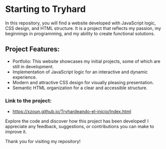 
# Starting to Tryhard

In this repository, you will find a website developed with JavaScript logic, CSS design, and HTML structure. 
It is a project that reflects my passion, my beginnings in programming, and my ability to create functional solutions.

## Project Features:

* Portfolio: This website showcases my initial projects, some of which are still in development.
* Implementation of JavaScript logic for an interactive and dynamic experience.
* Modern and attractive CSS design for visually pleasing presentation.
* Semantic HTML organization for a clear and accessible structure.

### Link to the project: 

* https://xzoun.github.io/Tryhardeando-el-inicio/Index.html

Explore the code and discover how this project has been developed! I appreciate any feedback, suggestions, or contributions you can make to improve it.

Thank you for visiting my repository!